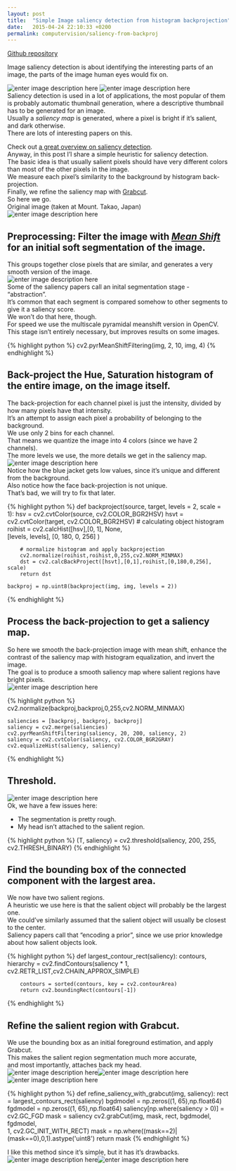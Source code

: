 ```yaml
---
layout: post
title:  "Simple Image saliency detection from histogram backprojection"
date:   2015-04-24 22:10:33 +0200
permalink: computervision/saliency-from-backproj
---
```


[Github repository](https://github.com/jacobgil/saliency-from-backproj)  
<!--more-->
Image saliency detection is about identifying the interesting parts of an image, the parts of the image human eyes would fix on.  

![enter image description here](https://raw.githubusercontent.com/jacobgil/saliency-from-backproj/master/images/flower_original.jpg) ![enter image description here](https://raw.githubusercontent.com/jacobgil/saliency-from-backproj/master/images/flower_original_result.jpg)  
Saliency detection is used in a lot of applications, the most popular of them is probably automatic thumbnail generation, where a descriptive thumbnail has to be generated for an image.  
Usually a _saliency map_ is generated, where a pixel is bright if it’s salient, and dark otherwise.  
There are lots of interesting papers on this. 

Check out [a great overview on saliency detection](http://research.microsoft.com/en-us/um/people/jingdw/salientobjectdetection/salientobjectdetection.pdf).  
Anyway, in this post I’l share a simple heuristic for saliency detection.  
The basic idea is that usually salient pixels should have very different colors than most of the other pixels in the image.  
We measure each pixel’s similarity to the background by histogram back-projection.  
Finally, we refine the saliency map with [Grabcut](http://research.microsoft.com/apps/pubs/default.aspx?id=67890).  
So here we go.  
Original image (taken at Mount. Takao, Japan)  
![enter image description here](https://raw.githubusercontent.com/jacobgil/saliency-from-backproj/master/images/jacob_original.jpg)  

## Preprocessing: Filter the image with [_Mean Shift_](http://en.wikipedia.org/wiki/Mean_shift) for an initial soft segmentation of the image.

This groups together close pixels that are similar, and generates a very smooth version of the image.  
![enter image description here](https://raw.githubusercontent.com/jacobgil/saliency-from-backproj/master/images/jacob_original_abstraction.jpg)  
Some of the saliency papers call an inital segmentation stage - “abstraction”.  
It’s common that each segment is compared somehow to other segments to give it a saliency score.  
We won’t do that here, though.  
For speed we use the multiscale pyramidal meanshift version in OpenCV.  
This stage isn’t entirely necessary, but improves results on some images.  

{% highlight python %}
    cv2.pyrMeanShiftFiltering(img, 2, 10, img, 4)
{% endhighlight %}
## Back-project the Hue, Saturation histogram of the entire image, on the image itself.

The back-projection for each channel pixel is just the intensity, divided by how many pixels have that intensity.  
It’s an attempt to assign each pixel a probability of belonging to the background.  
We use only 2 bins for each channel.  
That means we quantize the image into 4 colors (since we have 2 channels).  
The more levels we use, the more details we get in the saliency map.  
![enter image description here](https://raw.githubusercontent.com/jacobgil/saliency-from-backproj/master/images/jacob_original_backprojection.jpg)  
Notice how the blue jacket gets low values, since it’s unique and different from the background.  
Also notice how the face back-projection is not unique.  
That’s bad, we will try to fix that later.  

{% highlight python %}
    def backproject(source, target, levels = 2, scale = 1):
        hsv = cv2.cvtColor(source,  cv2.COLOR_BGR2HSV)
        hsvt = cv2.cvtColor(target, cv2.COLOR_BGR2HSV)
        # calculating object histogram
        roihist = cv2.calcHist([hsv],[0, 1], None, \
            [levels, levels], [0, 180, 0, 256] )

        # normalize histogram and apply backprojection
        cv2.normalize(roihist,roihist,0,255,cv2.NORM_MINMAX)
        dst = cv2.calcBackProject([hsvt],[0,1],roihist,[0,180,0,256], scale)
        return dst

    backproj = np.uint8(backproject(img, img, levels = 2))
{% endhighlight %}

## Process the back-projection to get a saliency map.

So here we smooth the back-projection image with mean shift, enhance the contrast of the saliency map with histogram equalization, and invert the image.  
The goal is to produce a smooth saliency map where salient regions have bright pixels.  
![enter image description here](https://raw.githubusercontent.com/jacobgil/saliency-from-backproj/master/images/jacob_original_backprojection_processed.jpg)  

{% highlight python %}
    cv2.normalize(backproj,backproj,0,255,cv2.NORM_MINMAX)

    saliencies = [backproj, backproj, backproj]
    saliency = cv2.merge(saliencies)
    cv2.pyrMeanShiftFiltering(saliency, 20, 200, saliency, 2)
    saliency = cv2.cvtColor(saliency, cv2.COLOR_BGR2GRAY)
    cv2.equalizeHist(saliency, saliency)
{% endhighlight %}

## Threshold.

![enter image description here](https://raw.githubusercontent.com/jacobgil/saliency-from-backproj/master/images/jacob_original_afterthreshold.jpg)  
Ok, we have a few issues here:  
- The segmentation is pretty rough.  
- My head isn’t attached to the salient region.  

{% highlight python %}
    (T, saliency) = cv2.threshold(saliency, 200, 255, cv2.THRESH_BINARY)
{% endhighlight %}

## Find the bounding box of the connected component with the largest area.

We now have two salient regions.  
A heuristic we use here is that the salient object will probably be the largest one.  
We could’ve similarly assumed that the salient object will usually be closest to the center.  
Saliency papers call that “encoding a prior”, since we use prior knowledge about how salient objects look.  

{% highlight python %}
    def largest_contour_rect(saliency):
        contours, hierarchy = cv2.findContours(saliency * 1,
        cv2.RETR_LIST,cv2.CHAIN_APPROX_SIMPLE)

        contours = sorted(contours, key = cv2.contourArea)
        return cv2.boundingRect(contours[-1])
{% endhighlight %}

## Refine the salient region with Grabcut.

We use the bounding box as an initial foreground estimation, and apply Grabcut.  
This makes the salient region segmentation much more accurate,  
and most importantly, attaches back my head.  
![enter image description here](https://raw.githubusercontent.com/jacobgil/saliency-from-backproj/master/images/jacob_original.jpg)![enter image description here](https://raw.githubusercontent.com/jacobgil/saliency-from-backproj/master/images/jacob_original_mask.jpg)![enter image description here](https://raw.githubusercontent.com/jacobgil/saliency-from-backproj/master/images/jacob_original_result.jpg)  

{% highlight python %}
    def refine_saliency_with_grabcut(img, saliency):
        rect = largest_contours_rect(saliency)
        bgdmodel = np.zeros((1, 65),np.float64)
        fgdmodel = np.zeros((1, 65),np.float64)
        saliency[np.where(saliency > 0)] = cv2.GC_FGD
        mask = saliency
        cv2.grabCut(img, mask, rect, bgdmodel, fgdmodel, \
                    1, cv2.GC_INIT_WITH_RECT)
        mask = np.where((mask==2)|(mask==0),0,1).astype('uint8')
        return mask
{% endhighlight %}

I like this method since it’s simple, but it has it’s drawbacks.  
![enter image description here](https://raw.githubusercontent.com/jacobgil/saliency-from-backproj/master/images/star_original.jpg)![enter image description here](https://raw.githubusercontent.com/jacobgil/saliency-from-backproj/master/images/star_result.jpg)